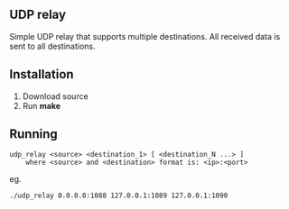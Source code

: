 ## UDP relay

Simple UDP relay that supports multiple destinations. All received data is sent to all destinations.

## Installation

1. Download source
2. Run **make**

## Running

```
udp_relay <source> <destination_1> [ <destination_N ...> ]
    where <source> and <destination> format is: <ip>:<port>
```
eg.
```
./udp_relay 0.0.0.0:1088 127.0.0.1:1089 127.0.0.1:1090
```
